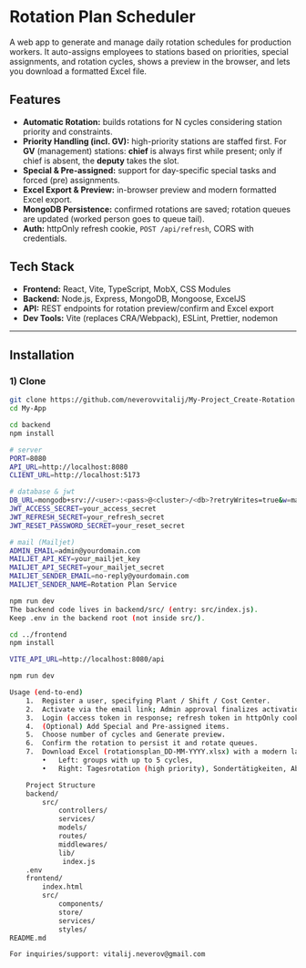 # Rotation Plan Scheduler

A web app to generate and manage daily rotation schedules for production workers. It auto-assigns employees to stations based on priorities, special assignments, and rotation cycles, shows a preview in the browser, and lets you download a formatted Excel file.

## Features

- **Automatic Rotation:** builds rotations for N cycles considering station priority and constraints.
- **Priority Handling (incl. GV):** high-priority stations are staffed first. For **GV** (management) stations: **chief** is always first while present; only if chief is absent, the **deputy** takes the slot.
- **Special & Pre-assigned:** support for day-specific special tasks and forced (pre) assignments.
- **Excel Export & Preview:** in-browser preview and modern formatted Excel export.
- **MongoDB Persistence:** confirmed rotations are saved; rotation queues are updated (worked person goes to queue tail).
- **Auth:** httpOnly refresh cookie, `POST /api/refresh`, CORS with credentials.

## Tech Stack

- **Frontend:** React, Vite, TypeScript, MobX, CSS Modules
- **Backend:** Node.js, Express, MongoDB, Mongoose, ExcelJS
- **API:** REST endpoints for rotation preview/confirm and Excel export
- **Dev Tools:** Vite (replaces CRA/Webpack), ESLint, Prettier, nodemon

---

## Installation

### 1) Clone

```bash
git clone https://github.com/neverovvitalij/My-Project_Create-Rotation
cd My-App

cd backend
npm install

# server
PORT=8080
API_URL=http://localhost:8080
CLIENT_URL=http://localhost:5173

# database & jwt
DB_URL=mongodb+srv://<user>:<pass>@<cluster>/<db>?retryWrites=true&w=majority
JWT_ACCESS_SECRET=your_access_secret
JWT_REFRESH_SECRET=your_refresh_secret
JWT_RESET_PASSWORD_SECRET=your_reset_secret

# mail (Mailjet)
ADMIN_EMAIL=admin@yourdomain.com
MAILJET_API_KEY=your_mailjet_key
MAILJET_API_SECRET=your_mailjet_secret
MAILJET_SENDER_EMAIL=no-reply@yourdomain.com
MAILJET_SENDER_NAME=Rotation Plan Service

npm run dev
The backend code lives in backend/src/ (entry: src/index.js).
Keep .env in the backend root (not inside src/).

cd ../frontend
npm install

VITE_API_URL=http://localhost:8080/api

npm run dev

Usage (end-to-end)
	1.	Register a user, specifying Plant / Shift / Cost Center.
	2.	Activate via the email link; Admin approval finalizes activation.
	3.	Login (access token in response; refresh token in httpOnly cookie).
	4.	(Optional) Add Special and Pre-assigned items.
	5.	Choose number of cycles and Generate preview.
	6.	Confirm the rotation to persist it and rotate queues.
	7.	Download Excel (rotationsplan_DD-MM-YYYY.xlsx) with a modern layout:
	    •	Left: groups with up to 5 cycles,
	    •	Right: Tagesrotation (high priority), Sondertätigkeiten, Abwesend

    Project Structure
    backend/
        src/
            controllers/
            services/
            models/
            routes/
            middlewares/
            lib/
             index.js
    .env
    frontend/
        index.html
        src/
            components/
            store/
            services/
            styles/
README.md

For inquiries/support: vitalij.neverov@gmail.com
```

